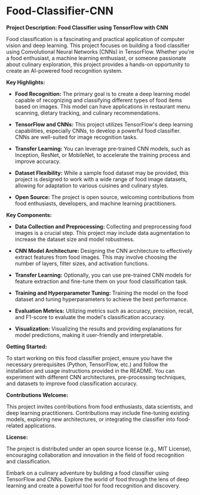 # Food-Classifier-CNN
**Project Description: Food Classifier using TensorFlow with CNN**

Food classification is a fascinating and practical application of computer vision and deep learning. This project focuses on building a food classifier using Convolutional Neural Networks (CNNs) in TensorFlow. Whether you're a food enthusiast, a machine learning enthusiast, or someone passionate about culinary exploration, this project provides a hands-on opportunity to create an AI-powered food recognition system.

**Key Highlights:**

- **Food Recognition:** The primary goal is to create a deep learning model capable of recognizing and classifying different types of food items based on images. This model can have applications in restaurant menu scanning, dietary tracking, and culinary recommendations.

- **TensorFlow and CNNs:** This project utilizes TensorFlow's deep learning capabilities, especially CNNs, to develop a powerful food classifier. CNNs are well-suited for image recognition tasks.

- **Transfer Learning:** You can leverage pre-trained CNN models, such as Inception, ResNet, or MobileNet, to accelerate the training process and improve accuracy.

- **Dataset Flexibility:** While a sample food dataset may be provided, this project is designed to work with a wide range of food image datasets, allowing for adaptation to various cuisines and culinary styles.

- **Open Source:** The project is open source, welcoming contributions from food enthusiasts, developers, and machine learning practitioners.

**Key Components:**

- **Data Collection and Preprocessing:** Collecting and preprocessing food images is a crucial step. This project may include data augmentation to increase the dataset size and model robustness.

- **CNN Model Architecture:** Designing the CNN architecture to effectively extract features from food images. This may involve choosing the number of layers, filter sizes, and activation functions.

- **Transfer Learning:** Optionally, you can use pre-trained CNN models for feature extraction and fine-tune them on your food classification task.

- **Training and Hyperparameter Tuning:** Training the model on the food dataset and tuning hyperparameters to achieve the best performance.

- **Evaluation Metrics:** Utilizing metrics such as accuracy, precision, recall, and F1-score to evaluate the model's classification accuracy.

- **Visualization:** Visualizing the results and providing explanations for model predictions, making it user-friendly and interpretable.

**Getting Started:**

To start working on this food classifier project, ensure you have the necessary prerequisites (Python, TensorFlow, etc.) and follow the installation and usage instructions provided in the README. You can experiment with different CNN architectures, pre-processing techniques, and datasets to improve food classification accuracy.

**Contributions Welcome:**

This project invites contributions from food enthusiasts, data scientists, and deep learning practitioners. Contributions may include fine-tuning existing models, exploring new architectures, or integrating the classifier into food-related applications.

**License:**

The project is distributed under an open source license (e.g., MIT License), encouraging collaboration and innovation in the field of food recognition and classification.

Embark on a culinary adventure by building a food classifier using TensorFlow and CNNs. Explore the world of food through the lens of deep learning and create a powerful tool for food recognition and discovery.
